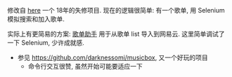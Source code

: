 
修改自 [here](https://github.com/Denon/syncPlaylist) 一个 18年的失修项目. 现在的逻辑很简单: 有一个歌单, 用 Selenium 模拟搜索和加入歌单.

实际上有更简易的方案: [歌单助手](https://music.wechatsync.com/explore/#/transfer) 用于从歌单 list 导入到网易云. 这里简单调试了一下 Selenium, 少许成就感.

- 参见 <https://github.com/darknessomi/musicbox>, 又一个好玩的项目
    - 命令行交互很赞, 虽然开始可能要适应一下
